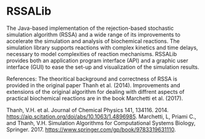 # RSSALib
The Java-based implementation of the rejection-based stochastic simulation algorithm (RSSA) and a wide range of its improvements to accelerate the simulation and analysis of biochemical reactions. The simulation library supports reactions with complex kinetics and time delays, necessary to model complexities of reaction mechanisms. RSSALib provides both an application program interface (API) and a graphic user interface (GUI) to ease the set-up and visualization of the simulation results. 

References:
The theoritical background and correctness of RSSA is provided in the original paper Thanh et al. (2014). Improvements and extensions of the original algorithm for dealing with diffrent aspects of practical biochemical reactions are in the book Marchetti et al. (2017). 

Thanh, V.H. et al. Journal of Chemical Physics 141, 134116. 2014. https://aip.scitation.org/doi/abs/10.1063/1.4896985.
Marchetti, L, Priami C., and Thanh, V.H. Simulation Algorithms for Computational Systems Biology, Springer. 2017. https://www.springer.com/gp/book/9783319631110.
